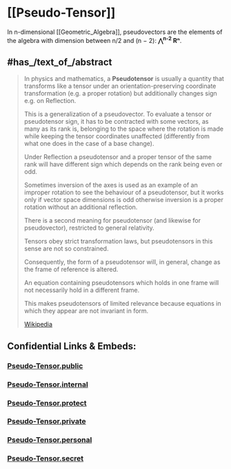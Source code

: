 
# [[Pseudo-Tensor]] 


In n-dimensional [[Geometric_Algebra]], 
pseudovectors are the 
elements of the algebra with dimension between n/2 and (n − 2): __⋀<sup>n-2</sup> Rⁿ__. 

## #has_/text_of_/abstract 


> In physics and mathematics, 
> a **Pseudotensor** is usually a quantity that transforms like a tensor 
> under an orientation-preserving coordinate transformation 
> (e.g. a proper rotation) 
> but additionally changes sign e.g. on Reflection. 
> 
> This is a generalization of a pseudovector. 
> To evaluate a tensor or pseudotensor sign, 
> it has to be contracted with some vectors, as many as its rank is, 
> belonging to the space where the rotation is made 
> while keeping the tensor coordinates unaffected 
> (differently from what one does in the case of a base change). 
> 
> Under Reflection a pseudotensor and a proper tensor of the same rank 
> will have different sign which depends on the rank being even or odd. 
> 
> Sometimes inversion of the axes is used as an example of an improper rotation 
> to see the behaviour of a pseudotensor, 
> but it works only if vector space dimensions is odd 
> otherwise inversion is a proper rotation without an additional reflection.
>
> There is a second meaning for pseudotensor (and likewise for pseudovector), 
> restricted to general relativity. 
> 
> Tensors obey strict transformation laws, 
> but pseudotensors in this sense are not so constrained. 
> 
> Consequently, the form of a pseudotensor will, in general, 
> change as the frame of reference is altered. 
> 
> An equation containing pseudotensors which holds in one frame 
> will not necessarily hold in a different frame. 
> 
> This makes pseudotensors of limited relevance 
> because equations in which they appear are not invariant in form.
>
> [Wikipedia](https://en.wikipedia.org/wiki/Pseudotensor)


## Confidential Links & Embeds: 

### [Pseudo-Tensor.public](/_public\Mathematics\Geometry/Pseudo-Tensor.public.md) 

### [Pseudo-Tensor.internal](/_internal\Mathematics\Geometry/Pseudo-Tensor.internal.md) 

### [Pseudo-Tensor.protect](/_protect\Mathematics\Geometry/Pseudo-Tensor.protect.md) 

### [Pseudo-Tensor.private](/_private\Mathematics\Geometry/Pseudo-Tensor.private.md) 

### [Pseudo-Tensor.personal](/_personal\Mathematics\Geometry/Pseudo-Tensor.personal.md) 

### [Pseudo-Tensor.secret](/_secret\Mathematics\Geometry/Pseudo-Tensor.secret.md)

